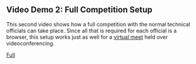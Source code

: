 ## Video Demo 2: Full Competition Setup

This second video shows how a full competition with the normal technical officials can take place.  Since all that is required for each official is a browser, this setup works just as well for a [virtual meet](4100VirtualOverview) held over videoconferencing.

[Full](img/Tutorials/FullSetup.mp4 ':include width=100% controls')